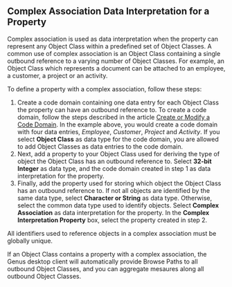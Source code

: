 ## Complex Association Data Interpretation for a Property

Complex association is used as data interpretation when the property can represent any Object Class within a predefined set of Object Classes. A common use of complex association is an Object Class containing a single outbound reference to a varying number of Object Classes. For example, an Object Class which represents a document can be attached to an employee, a customer, a project or an activity.

To define a property with a complex association, follow these steps:

1.  Create a code domain containing one data entry for each Object Class the property can have an outbound reference to. To create a code domain, follow the steps described in the article [Create or Modify a Code Domain](../../../../object-class/create-or-modify-a-code-domain.md). In the example above, you would create a code domain with four data entries, _Employee_, _Customer_, _Project_ and _Activity_. If you select **Object Class** as data type for the code domain, you are allowed to add Object Classes as data entries to the code domain.
2.  Next, add a property to your Object Class used for deriving the type of object the Object Class has an outbound reference to. Select **32-bit Integer** as data type, and the code domain created in step 1 as data interpretation for the property.
3.  Finally, add the property used for storing which object the Object Class has an outbound reference to. If not all objects are identified by the same data type, select **Character or String** as data type. Otherwise, select the common data type used to identify objects. Select **Complex Association** as data interpretation for the property. In the **Complex Interpretation Property** box, select the property created in step 2.

All identifiers used to reference objects in a complex association must be globally unique.

If an Object Class contains a property with a complex association, the Genus desktop client will automatically provide Browse Paths to all outbound Object Classes, and you can aggregate mesaures along all outbound Object Classes.